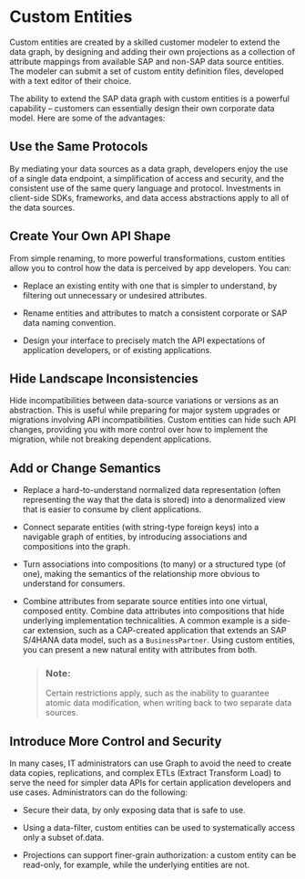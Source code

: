 <!-- copyaf8dcd6ea0164a8594640ee24d3e6d1d -->

# Custom Entities

Custom entities are created by a skilled customer modeler to extend the data graph, by designing and adding their own projections as a collection of attribute mappings from available SAP and non-SAP data source entities. The modeler can submit a set of custom entity definition files, developed with a text editor of their choice.

The ability to extend the SAP data graph with custom entities is a powerful capability – customers can essentially design their own corporate data model. Here are some of the advantages:



<a name="copyaf8dcd6ea0164a8594640ee24d3e6d1d__section_fd1_lpy_gvb"/>

## Use the Same Protocols

By mediating your data sources as a data graph, developers enjoy the use of a single data endpoint, a simplification of access and security, and the consistent use of the same query language and protocol. Investments in client-side SDKs, frameworks, and data access abstractions apply to all of the data sources.



<a name="copyaf8dcd6ea0164a8594640ee24d3e6d1d__section_py3_mpy_gvb"/>

## Create Your Own API Shape

From simple renaming, to more powerful transformations, custom entities allow you to control how the data is perceived by app developers. You can:

-   Replace an existing entity with one that is simpler to understand, by filtering out unnecessary or undesired attributes.

-   Rename entities and attributes to match a consistent corporate or SAP data naming convention.

-   Design your interface to precisely match the API expectations of application developers, or of existing applications.




<a name="copyaf8dcd6ea0164a8594640ee24d3e6d1d__section_dz1_vpy_gvb"/>

## Hide Landscape Inconsistencies

Hide incompatibilities between data-source variations or versions as an abstraction. This is useful while preparing for major system upgrades or migrations involving API incompatibilities. Custom entities can hide such API changes, providing you with more control over how to implement the migration, while not breaking dependent applications.



<a name="copyaf8dcd6ea0164a8594640ee24d3e6d1d__section_vy2_xpy_gvb"/>

## Add or Change Semantics

-   Replace a hard-to-understand normalized data representation \(often representing the way that the data is stored\) into a denormalized view that is easier to consume by client applications.

-   Connect separate entities \(with string-type foreign keys\) into a navigable graph of entities, by introducing associations and compositions into the graph.

-   Turn associations into compositions \(to many\) or a structured type \(of one\), making the semantics of the relationship more obvious to understand for consumers.

-   Combine attributes from separate source entities into one virtual, composed entity. Combine data attributes into compositions that hide underlying implementation technicalities. A common example is a side-car extension, such as a CAP-created application that extends an SAP S/4HANA data model, such as a `BusinessPartner`. Using custom entities, you can present a new natural entity with attributes from both.

    > ### Note:  
    > Certain restrictions apply, such as the inability to guarantee atomic data modification, when writing back to two separate data sources.




<a name="copyaf8dcd6ea0164a8594640ee24d3e6d1d__section_agn_hqy_gvb"/>

## Introduce More Control and Security

In many cases, IT administrators can use Graph to avoid the need to create data copies, replications, and complex ETLs \(Extract Transform Load\) to serve the need for simpler data APIs for certain application developers and use cases. Administrators can do the following:

-   Secure their data, by only exposing data that is safe to use.

-   Using a data-filter, custom entities can be used to systematically access only a subset of.data.

-   Projections can support finer-grain authorization: a custom entity can be read-only, for example, while the underlying entities are not.


